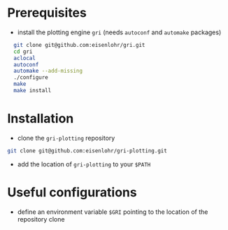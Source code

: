 # Prerequisites

* install the plotting engine `gri` (needs `autoconf` and `automake` packages)

```bash
  git clone git@github.com:eisenlohr/gri.git
  cd gri
  aclocal
  autoconf
  automake --add-missing
  ./configure
  make
  make install
```

# Installation

* clone the `gri-plotting` repository

```bash
git clone git@github.com:eisenlohr/gri-plotting.git
```

* add the location of `gri-plotting` to your `$PATH`

# Useful configurations

* define an environment variable `$GRI` pointing to the location of the repository clone
